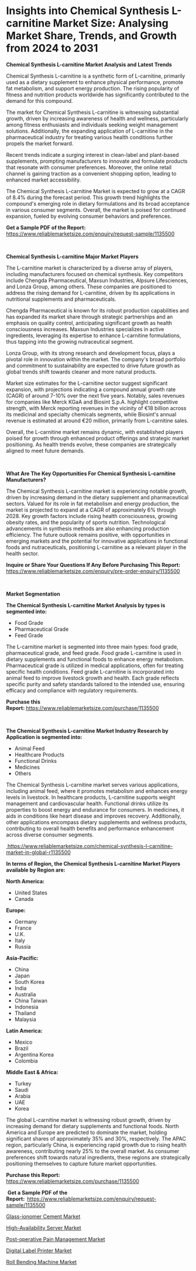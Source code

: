 <p><h1>Insights into Chemical Synthesis L-carnitine Market Size: Analysing Market Share, Trends, and Growth from 2024 to 2031</h1></p><p><strong>Chemical Synthesis L-carnitine Market Analysis and Latest Trends</strong></p>
<p><p>Chemical Synthesis L-carnitine is a synthetic form of L-carnitine, primarily used as a dietary supplement to enhance physical performance, promote fat metabolism, and support energy production. The rising popularity of fitness and nutrition products worldwide has significantly contributed to the demand for this compound. </p><p>The market for Chemical Synthesis L-carnitine is witnessing substantial growth, driven by increasing awareness of health and wellness, particularly among fitness enthusiasts and individuals seeking weight management solutions. Additionally, the expanding application of L-carnitine in the pharmaceutical industry for treating various health conditions further propels the market forward. </p><p>Recent trends indicate a surging interest in clean-label and plant-based supplements, prompting manufacturers to innovate and formulate products that resonate with consumer preferences. Moreover, the online retail channel is gaining traction as a convenient shopping option, leading to enhanced market accessibility. </p><p>The Chemical Synthesis L-carnitine Market is expected to grow at a CAGR of 8.4% during the forecast period. This growth trend highlights the compound's emerging role in dietary formulations and its broad acceptance in various consumer segments. Overall, the market is poised for continued expansion, fueled by evolving consumer behaviors and preferences.</p></p>
<p><strong>Get a Sample PDF of the Report:&nbsp;</strong> <a href="https://www.reliablemarketsize.com/enquiry/request-sample/1135500?utm_campaign=1349&utm_medium=2&utm_source=Github&utm_content=ia&utm_term=13102024&utm_id=chemical-synthesis-l-carnitine">https://www.reliablemarketsize.com/enquiry/request-sample/1135500</a></p>
<p>&nbsp;</p>
<p><strong>Chemical Synthesis L-carnitine Major Market Players</strong></p>
<p><p>The L-carnitine market is characterized by a diverse array of players, including manufacturers focused on chemical synthesis. Key competitors include Chengda Pharmaceutical, Maxsun Industries, Alpsure Lifesciences, and Lonza Group, among others. These companies are positioned to address the rising demand for L-carnitine, driven by its applications in nutritional supplements and pharmaceuticals.</p><p>Chengda Pharmaceutical is known for its robust production capabilities and has expanded its market share through strategic partnerships and an emphasis on quality control, anticipating significant growth as health consciousness increases. Maxsun Industries specializes in active ingredients, leveraging its expertise to enhance L-carnitine formulations, thus tapping into the growing nutraceutical segment.</p><p>Lonza Group, with its strong research and development focus, plays a pivotal role in innovation within the market. The company's broad portfolio and commitment to sustainability are expected to drive future growth as global trends shift towards cleaner and more natural products.</p><p>Market size estimates for the L-carnitine sector suggest significant expansion, with projections indicating a compound annual growth rate (CAGR) of around 7-10% over the next five years. Notably, sales revenues for companies like Merck KGaA and Biosint S.p.A. highlight competitive strength, with Merck reporting revenues in the vicinity of €18 billion across its medicinal and specialty chemicals segments, while Biosint's annual revenue is estimated at around €20 million, primarily from L-carnitine sales.</p><p>Overall, the L-carnitine market remains dynamic, with established players poised for growth through enhanced product offerings and strategic market positioning. As health trends evolve, these companies are strategically aligned to meet future demands.</p></p>
<p>&nbsp;</p>
<p><strong>What Are The Key Opportunities For Chemical Synthesis L-carnitine Manufacturers?</strong></p>
<p><p>The Chemical Synthesis L-carnitine market is experiencing notable growth, driven by increasing demand in the dietary supplement and pharmaceutical sectors. Valued for its role in fat metabolism and energy production, the market is projected to expand at a CAGR of approximately 6% through 2028. Key growth factors include rising health consciousness, growing obesity rates, and the popularity of sports nutrition. Technological advancements in synthesis methods are also enhancing production efficiency. The future outlook remains positive, with opportunities in emerging markets and the potential for innovative applications in functional foods and nutraceuticals, positioning L-carnitine as a relevant player in the health sector.</p></p>
<p><strong>Inquire or Share Your Questions If Any Before Purchasing This Report:</strong> <a href="https://www.reliablemarketsize.com/enquiry/pre-order-enquiry/1135500?utm_campaign=1349&utm_medium=2&utm_source=Github&utm_content=ia&utm_term=13102024&utm_id=chemical-synthesis-l-carnitine">https://www.reliablemarketsize.com/enquiry/pre-order-enquiry/1135500</a></p>
<p>&nbsp;</p>
<p><strong>Market Segmentation</strong></p>
<p><strong>The Chemical Synthesis L-carnitine Market Analysis by types is segmented into:</strong></p>
<p><ul><li>Food Grade</li><li>Pharmaceutical Grade</li><li>Feed Grade</li></ul></p>
<p><p>The L-carnitine market is segmented into three main types: food grade, pharmaceutical grade, and feed grade. Food grade L-carnitine is used in dietary supplements and functional foods to enhance energy metabolism. Pharmaceutical grade is utilized in medical applications, often for treating specific health conditions. Feed grade L-carnitine is incorporated into animal feed to improve livestock growth and health. Each grade reflects specific purity and safety standards tailored to the intended use, ensuring efficacy and compliance with regulatory requirements.</p></p>
<p><strong>Purchase this Report:&nbsp;</strong><a href="https://www.reliablemarketsize.com/purchase/1135500?utm_campaign=1349&utm_medium=2&utm_source=Github&utm_content=ia&utm_term=13102024&utm_id=chemical-synthesis-l-carnitine">https://www.reliablemarketsize.com/purchase/1135500</a></p>
<p>&nbsp;</p>
<p><strong>The Chemical Synthesis L-carnitine Market Industry Research by Application is segmented into:</strong></p>
<p><ul><li>Animal Feed</li><li>Healthcare Products</li><li>Functional Drinks</li><li>Medicines</li><li>Others</li></ul></p>
<p><p>The Chemical Synthesis L-carnitine market serves various applications, including animal feed, where it promotes metabolism and enhances energy levels in livestock. In healthcare products, L-carnitine supports weight management and cardiovascular health. Functional drinks utilize its properties to boost energy and endurance for consumers. In medicines, it aids in conditions like heart disease and improves recovery. Additionally, other applications encompass dietary supplements and wellness products, contributing to overall health benefits and performance enhancement across diverse consumer segments.</p></p>
<p><a href="https://www.reliablemarketsize.com/chemical-synthesis-l-carnitine-market-in-global-r1135500?utm_campaign=1349&utm_medium=2&utm_source=Github&utm_content=ia&utm_term=13102024&utm_id=chemical-synthesis-l-carnitine">&nbsp;https://www.reliablemarketsize.com/chemical-synthesis-l-carnitine-market-in-global-r1135500</a></p>
<p><strong>In terms of Region, the Chemical Synthesis L-carnitine Market Players available by Region are:</strong></p>
<p>
    <p> <strong> North America: </strong>
        <ul>
            <li>United States</li>
            <li>Canada</li>
        </ul>
        </p> 
    <p> <strong> Europe: </strong>
        <ul>
            <li>Germany</li>
            <li>France</li>
            <li>U.K.</li>
            <li>Italy</li>
            <li>Russia</li>
        </ul>
        </p> 
    <p> <strong> Asia-Pacific: </strong>
        <ul>
            <li>China</li>
            <li>Japan</li>
            <li>South Korea</li>
            <li>India</li>
            <li>Australia</li>
            <li>China Taiwan</li>
            <li>Indonesia</li>
            <li>Thailand</li>
            <li>Malaysia</li>
        </ul>
        </p> 
    <p> <strong> Latin America: </strong>
        <ul>
            <li>Mexico</li>
            <li>Brazil</li>
            <li>Argentina Korea</li>
            <li>Colombia</li>
        </ul>
        </p> 
    <p> <strong> Middle East & Africa: </strong>
        <ul>
            <li>Turkey</li>
            <li>Saudi</li>
            <li>Arabia</li>
            <li>UAE</li>
            <li>Korea</li>
        </ul>
    </p>
    </p>
<p><p>The global L-carnitine market is witnessing robust growth, driven by increasing demand for dietary supplements and functional foods. North America and Europe are predicted to dominate the market, holding significant shares of approximately 35% and 30%, respectively. The APAC region, particularly China, is experiencing rapid growth due to rising health awareness, contributing nearly 25% to the overall market. As consumer preferences shift towards natural ingredients, these regions are strategically positioning themselves to capture future market opportunities.</p></p>
<p><strong>Purchase this Report: </strong><a href="https://www.reliablemarketsize.com/purchase/1135500?utm_campaign=1349&utm_medium=2&utm_source=Github&utm_content=ia&utm_term=13102024&utm_id=chemical-synthesis-l-carnitine">https://www.reliablemarketsize.com/purchase/1135500</a></p>
<p>&nbsp;<strong>Get a Sample PDF of the Report:&nbsp;&nbsp;</strong><a href="https://www.reliablemarketsize.com/enquiry/request-sample/1135500?utm_campaign=1349&utm_medium=2&utm_source=Github&utm_content=ia&utm_term=13102024&utm_id=chemical-synthesis-l-carnitine">https://www.reliablemarketsize.com/enquiry/request-sample/1135500</a></p>
<p><strong></strong></p>
<p><p><a href="https://www.linkedin.com/pulse/glass-ionomer-cement-market-emerging-trends-future-prospects-ilg5e?utm_campaign=1349&utm_medium=2&utm_source=Github&utm_content=ia&utm_term=13102024&utm_id=chemical-synthesis-l-carnitine">Glass-ionomer Cement Market</a></p><p><a href="https://www.linkedin.com/pulse/high-availability-server-market-trends-growth-outlook-2024-vxsze?utm_campaign=1349&utm_medium=2&utm_source=Github&utm_content=ia&utm_term=13102024&utm_id=chemical-synthesis-l-carnitine">High-Availability Server Market</a></p><p><a href="https://www.linkedin.com/pulse/post-operative-pain-management-market-growth-segmentation-la8be?utm_campaign=1349&utm_medium=2&utm_source=Github&utm_content=ia&utm_term=13102024&utm_id=chemical-synthesis-l-carnitine">Post-operative Pain Management Market</a></p><p><a href="https://issuu.com/reportprime-2/docs/digital-label-printer-market-size-2_3e764f18489ad0?utm_campaign=1349&utm_medium=2&utm_source=Github&utm_content=ia&utm_term=13102024&utm_id=chemical-synthesis-l-carnitine">Digital Label Printer Market</a></p><p><a href="https://issuu.com/reportprime-2/docs/roll-bending-machine-market-size-20_9fe73c01cc7c7a?utm_campaign=1349&utm_medium=2&utm_source=Github&utm_content=ia&utm_term=13102024&utm_id=chemical-synthesis-l-carnitine">Roll Bending Machine Market</a></p></p>